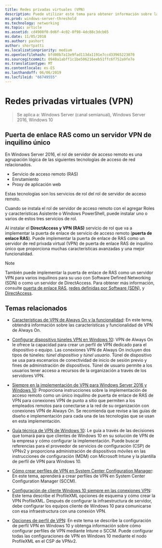 ```yaml
---
title: Redes privadas virtuales (VPN)
description: Puede utilizar este tema para obtener información sobre la funcionalidad y las características de Windows Server 2016 y VPN de Windows 10.
ms.prod: windows-server-threshold
ms.technology: networking
ms.topic: article
ms.assetid: cd4908f0-0d6f-4c02-8f98-4dc88c3dcb65
ms.date: 11/05/2018
ms.author: pashort
author: shortpatti
ms.localizationpriority: medium
ms.openlocfilehash: bfd00b7a13e9fad113da1191e7ccd33965223070
ms.sourcegitcommit: 0948a1abff1c1be506216eeb51ffc6f752a9fe7e
ms.translationtype: MT
ms.contentlocale: es-ES
ms.lasthandoff: 06/06/2019
ms.locfileid: "66749555"
---
```

# <a name="virtual-private-networking-vpn"></a>Redes privadas virtuales (VPN)

>Se aplica a: Windows Server (canal semianual), Windows Server 2016, Windows 10

## <a name="ras-gateway-as-a-single-tenant-vpn-server"></a>Puerta de enlace RAS como un servidor VPN de inquilino único

En Windows Server 2016, el rol de servidor de acceso remoto es una agrupación lógica de las siguientes tecnologías de acceso de red relacionados.

- Servicio de acceso remoto (RAS)
- Enrutamiento
- Proxy de aplicación web

Estas tecnologías son los servicios de rol del rol de servidor de acceso remoto.

Cuando se instala el rol de servidor de acceso remoto con el agregar Roles y características Asistente o Windows PowerShell, puede instalar uno o varios de estos tres servicios de rol.

Al instalar el **DirectAccess y VPN (RAS)** servicio de rol que va a implementar la puerta de enlace de servicio de acceso remoto (**puerta de enlace RAS**). Puede implementar la puerta de enlace de RAS como un servidor de red privada virtual (VPN) de puerta de enlace RAS de inquilino único que proporciona muchas características avanzadas y una mejor funcionalidad.

>[!NOTE]
>También puede implementar la puerta de enlace de RAS como un servidor VPN para varios inquilinos para su uso con Software Defined Networking (SDN) o como un servidor de DirectAccess. Para obtener más información, consulte [puerta de enlace RAS](https://docs.microsoft.com/windows-server/remote/remote-access/ras-gateway/ras-gateway), [redes definidas por Software (SDN)](https://docs.microsoft.com/windows-server/networking/sdn/software-defined-networking), y [DirectAccess](https://docs.microsoft.com/windows-server/remote/remote-access/directaccess/directaccess).

## <a name="related-topics"></a>Temas relacionados
- [Características de VPN de Always On y la funcionalidad](vpn-map-da.md): En este tema, obtendrá información sobre las características y funcionalidad de VPN de Always On. 

- [Configurar dispositivo túneles VPN en Windows 10](vpn-device-tunnel-config.md): VPN de Always On le ofrece la capacidad para crear un perfil de VPN dedicado para el dispositivo o equipo. Las conexiones VPN de Always On incluyen dos tipos de túneles: _túnel dispositivo_ y _túnel usuario_. Túnel de dispositivo se usa para escenarios de conectividad de inicio de sesión previo y fines de administración de dispositivos. Túnel de usuario permite a los usuarios tener acceso a recursos de la organización a través de los servidores VPN.

- [Siempre en la implementación de VPN para Windows Server 2016 y Windows 10](always-on-vpn/deploy/always-on-vpn-deploy.md): Proporciona instrucciones sobre la implementación de acceso remoto como un único inquilino de puerta de enlace de RAS de VPN para conexiones VPN de punto a sitio que permiten a los empleados remotos para conectarse a la red de su organización con conexiones VPN de Always On. Se recomienda que revise a las guías de diseño e implementación para cada una de las tecnologías que se usan en esta implementación.

- [Guía técnica de VPN de Windows 10](https://docs.microsoft.com/windows/access-protection/vpn/vpn-guide): Le guía a través de las decisiones que tomará para que clientes de Windows 10 en su solución de VPN de la empresa y cómo configurar la implementación. Puede buscar referencias para el proveedor de servicios de configuración (CSP) de VPNv2 y proporciona administración de dispositivos móviles en las instrucciones de configuración (MDM) con Microsoft Intune y la plantilla de perfil de VPN para Windows 10.

- [Cómo crear perfiles de VPN en System Center Configuration Manager](https://docs.microsoft.com/sccm/protect/deploy-use/create-vpn-profiles): En este tema, aprenderá a crear perfiles de VPN en System Center Configuration Manager (SCCM).

- [Configuración de cliente Windows 10 siempre en las conexiones VPN](https://docs.microsoft.com/windows-server/remote/remote-access/vpn/always-on-vpn/deploy/vpn-deploy-client-vpn-connections): Este tema describe el ProfileXML opciones de esquema y cómo crear la VPN ProfileXML. Después de configurar la infraestructura de servidor, debe configurar los equipos cliente de Windows 10 para comunicarse con esa infraestructura con una conexión VPN.

- [Opciones de perfil de VPN](https://docs.microsoft.com/windows/access-protection/vpn/vpn-profile-options): En este tema se describe la configuración de perfil VPN en Windows 10 y obtenga información sobre cómo configurar perfiles de VPN mediante Intune o SCCM. Puede configurar todas las configuraciones de VPN en Windows 10 mediante el nodo ProfileXML en el CSP de VPNv2.
